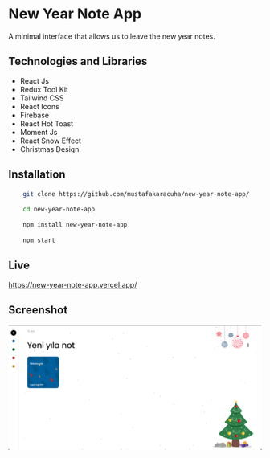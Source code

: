 
# New Year Note App

A minimal interface that allows us to leave the new year notes.


## Technologies and Libraries

- React Js
- Redux Tool Kit
- Tailwind CSS
- React Icons
- Firebase
- React Hot Toast
- Moment Js
- React Snow Effect
- Christmas Design



  
## Installation 

```bash 
    git clone https://github.com/mustafakaracuha/new-year-note-app/
```
```bash 
    cd new-year-note-app
```
```bash 
    npm install new-year-note-app
```
```bash 
    npm start
```


    
## Live
https://new-year-note-app.vercel.app/

  
## Screenshot

![Uygulama Ekran Görüntüsü](https://github.com/mustafakaracuha/new-year-note-app/blob/master/src/assets/images/screenshots/3.png)


  
